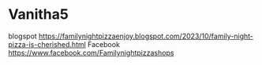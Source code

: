 # Vanitha5
blogspot
https://familynightpizzaenjoy.blogspot.com/2023/10/family-night-pizza-is-cherished.html
Facebook
https://www.facebook.com/Familynightpizzashops
